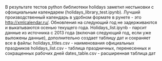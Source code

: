В результате тестов python библиотеки holidays заметил нестыковки с офоициальным календарем (holidays_library_test.ipynb).
Лучший производственный календарь в удобном формате в рунете - это http://xmlcalendar.ru/. Обновления на следующий год не задерживаются и выкатываются осенью текущего года.
Holidays_list.ipynb - парсит данные из источника с 2013 года (включая следующий год, если уже выложены данные), дополнительно создает таблицу дат и сохраняет все в файлы:
  holidays_titles.csv - наименования официальных праздников
  holidays_list.csv - таблица праздничных, перенесенных и сокращенных рабочих дней
  dates_table.csv - расширенная таблица дат
